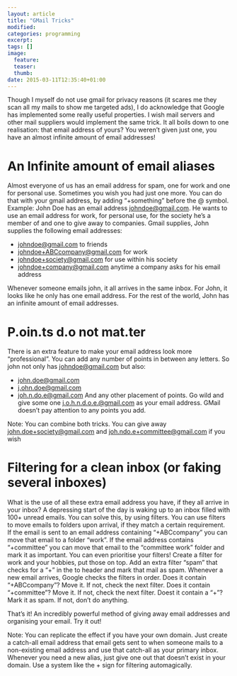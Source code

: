 ```yaml
---
layout: article
title: "GMail Tricks"
modified:
categories: programming
excerpt:
tags: []
image:
  feature:
  teaser:
  thumb:
date: 2015-03-11T12:35:40+01:00
---
```


Though I myself do not use gmail for privacy reasons (it scares me they scan all my mails to show me targeted ads), I do acknowledge that Google has implemented some really useful properties. I wish mail servers and  other mail suppliers would implement the same trick. It all boils down to one realisation: that email address of yours? You weren’t given just one, you have an almost infinite amount of email addresses!

# An Infinite amount of email aliases
Almost everyone of us has an email address for spam, one for work and one for personal use. Sometimes you wish you had just one more. You can do that with your gmail address, by adding “+something” before the @ symbol.
Example:
John Doe has an email address johndoe@gmail.com. He wants to use an email address for work, for personal use, for the society he’s a member of and one to give away to companies. Gmail supplies, John supplies the following email addresses:

- johndoe@gmail.com to friends
- johndoe+ABCcompany@gmail.com for work
- johndoe+society@gmail.com for use within his society
- johndoe+company@gmail.com anytime a company asks for his email address

Whenever someone emails john, it all arrives in the same inbox. For John,  it looks like he only has one email address. For the rest of the world, John has an infinite amount of email addresses.

# P.oin.ts d.o not mat.ter
There is an extra feature to make your email address look more “professional”. You can add any number of points in between any letters. So john not only has johndoe@gmail.com but also:
- john.doe@gmail.com
- j.ohn.doe@gmail.com
- joh.n.do.e@gmail.com
And any other placement of points. Go wild and give some one j.o.h.n.d.o.e.@gmail.com as your email address. GMail doesn’t pay attention to any points you add.

Note: You can combine both tricks. You can give away john.doe+society@gmail.com and joh.ndo.e+committee@gmail.com if you wish


# Filtering for a clean inbox (or faking several inboxes)
What is the use of all these extra email address you have, if they all arrive in your inbox? A depressing start of the day is waking up to an inbox filled with 100+ unread emails. You can solve this, by using filters.
You can use filters to move emails to folders upon arrival, if they match a certain requirement. If the email is sent to an email address containing “+ABCcompany” you can move that email to a folder “work”.
If the email address contains “+committee” you can move that email to the “committee work” folder and mark it as important.
You can even prioritise your filters! Create a filter for work and your hobbies, put those on top. Add an extra filter “spam” that checks for a “+” in the to header and mark that mail as spam. Whenever a new email arrives, Google checks the filters in order. Does it contain “+ABCcompany”? Move it. If not, check the next filter. Does it contain “+committee”? Move it. If not, check the next filter. Doest it contain a “+”? Mark it as spam. If not, don’t do anything.

That’s it! An incredibly powerful method of giving away email addresses and organising your email. Try it out!

Note:
You can replicate the effect if you have your own domain. Just create a catch-all email address that email gets sent to when someone mails to a non-existing email address and use that catch-all as your primary inbox. Whenever you need a new alias, just give one out that doesn’t exist in your domain. Use a system like the + sign for filtering automagically.
